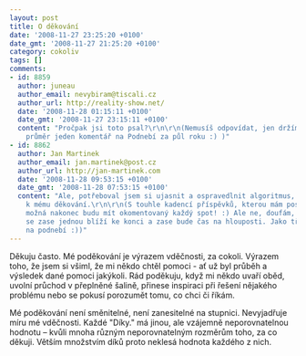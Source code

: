 ```yaml
---
layout: post
title: O děkování
date: '2008-11-27 23:25:20 +0100'
date_gmt: '2008-11-27 21:25:20 +0100'
category: cokoliv
tags: []
comments:
- id: 8859
  author: juneau
  author_email: nevybiram@tiscali.cz
  author_url: http://reality-show.net/
  date: '2008-11-28 01:15:11 +0100'
  date_gmt: '2008-11-27 23:15:11 +0100'
  content: "Pročpak jsi toto psal?\r\n\r\n(Nemusíš odpovídat, jen držím svůj dlouholetý
    průměr jeden komentář na Podnebí za půl roku :) )"
- id: 8862
  author: Jan Martinek
  author_email: jan.martinek@post.cz
  author_url: http://jan-martinek.com
  date: '2008-11-28 09:53:15 +0100'
  date_gmt: '2008-11-28 07:53:15 +0100'
  content: "Ale, potřeboval jsem si ujasnit a ospravedlnit algoritmus, které vede
    k mému děkování.\r\n\r\n(S touhle kadencí příspěvků, kterou mám poslední dobou,
    možná nakonec budu mít okomentovaný každý spot! :) Ale ne, doufám, že období chaosu
    se zase jednou blíží ke konci a zase bude čas na hlouposti. Jako třeba na psaní
    na podnebí :))"
---
```

<p>Děkuju často. Mé poděkování je výrazem vděčnosti, za cokoli. Výrazem toho, že jsem si všiml, že mi někdo chtěl pomoci - ať už byl průběh a výsledek dané pomoci jakýkoli. Rád poděkuju, když mi někdo uvaří oběd, uvolní průchod v přeplněné šalině, přinese inspiraci při řešení nějakého problému nebo se pokusí porozumět tomu, co chci či říkám.</p>
<p>Mé poděkování není směnitelné, není zanesitelné na stupnici. Nevyjadřuje míru mé vděčnosti. Každé "Díky." má jinou, ale vzájemně neporovnatelnou hodnotu – kvůli mnoha různým neporovnatelným rozměrům toho, za co děkuji. Větším množstvím díků proto neklesá hodnota každého z nich.</p>
